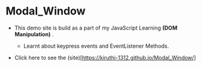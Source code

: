 # Modal_Window

* This demo site is build as a part of my JavaScript Learning **(DOM Manipulation)** . 

   * Learnt about keypress events and EventListener Methods.
   
* Click here to see the (site)[https://kiruthi-1312.github.io/Modal_Window/]
